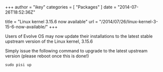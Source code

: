 +++
author = "ikey"
categories = [
"Packages"
]
date =  "2014-07-26T18:52:36Z"

title = "Linux kernel 3.15.6 now available"
url = "/2014/07/26/linux-kernel-3-15-6-now-available/"
+++

Users of Evolve OS may now update their installations to the latest stable upstream version of the Linux kernel, 3.15.6

Simply issue the following command to upgrade to the latest upstream version (please reboot once this is done!)
<!--more-->

```
sudo pisi up
```
